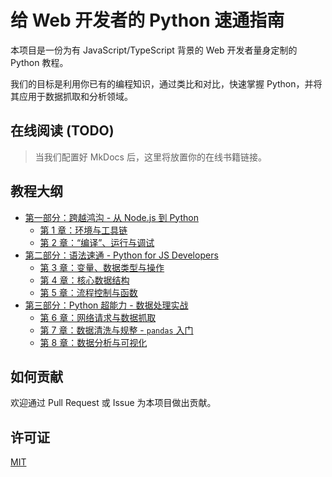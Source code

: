 # 给 Web 开发者的 Python 速通指南

本项目是一份为有 JavaScript/TypeScript 背景的 Web 开发者量身定制的 Python 教程。

我们的目标是利用你已有的编程知识，通过类比和对比，快速掌握 Python，并将其应用于数据抓取和分析领域。

## 在线阅读 (TODO)

> 当我们配置好 MkDocs 后，这里将放置你的在线书籍链接。

## 教程大纲

*   [第一部分：跨越鸿沟 - 从 Node.js 到 Python](#)
    *   [第 1 章：环境与工具链](docs/第一章-环境与工具链.md)
    *   [第 2 章：“编译”、运行与调试](docs/第二章-运行与调试.md)
*   [第二部分：语法速通 - Python for JS Developers](#)
    *   [第 3 章：变量、数据类型与操作](docs/第三章-变量与数据类型.md)
    *   [第 4 章：核心数据结构](docs/第四章-核心数据结构.md)
    *   [第 5 章：流程控制与函数](docs/第五章-流程控制与函数.md)
*   [第三部分：Python 超能力 - 数据处理实战](#)
    *   [第 6 章：网络请求与数据抓取](#)
    *   [第 7 章：数据清洗与规整 - `pandas` 入门](#)
    *   [第 8 章：数据分析与可视化](#)

## 如何贡献

欢迎通过 Pull Request 或 Issue 为本项目做出贡献。

## 许可证

[MIT](LICENSE)